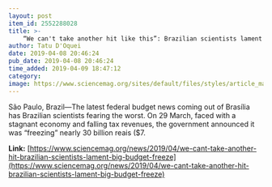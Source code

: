 ```yaml
---
layout: post
item_id: 2552288028
title: >-
    “We can't take another hit like this”: Brazilian scientists lament big budget freeze
author: Tatu D'Oquei
date: 2019-04-08 20:46:24
pub_date: 2019-04-08 20:46:24
time_added: 2019-04-09 18:47:12
category: 
image: https://www.sciencemag.org/sites/default/files/styles/article_main_large/public/sirius_16x9.jpg?itok=CQRZ7Vo5
---
```


São Paulo, Brazil—The latest federal budget news coming out of Brasília has Brazilian scientists fearing the worst. On 29 March, faced with a stagnant economy and falling tax revenues, the government announced it was “freezing” nearly 30 billion reais ($7.

**Link:** [https://www.sciencemag.org/news/2019/04/we-cant-take-another-hit-brazilian-scientists-lament-big-budget-freeze](https://www.sciencemag.org/news/2019/04/we-cant-take-another-hit-brazilian-scientists-lament-big-budget-freeze)

